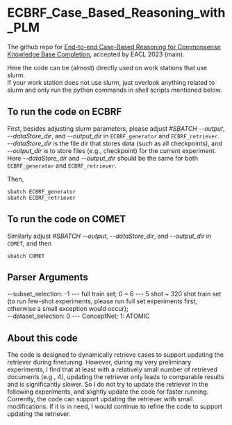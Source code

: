 # ECBRF_Case_Based_Reasoning_with_PLM
The github repo for [End-to-end Case-Based Reasoning for Commonsense Knowledge Base Completion](http://sentic.net/commonsense-knowledge-base-completion.pdf), accepted by EACL 2023 (main).

Here the code can be (almost) directly used on work stations that use slurm.  
If your work station does not use slurm, just overlook anything related to slurm and only run the python commands in shell scripts mentioned below.

## To run the code on ECBRF

First, besides adjusting slurm parameters, please adjust *#SBATCH --output*, *--dataStore_dir*, and *--output_dir* in ```ECBRF_generator``` and ```ECBRF_retriever```.  
*--dataStore_dir* is the file dir that stores data (such as all checkpoints), and *--output_dir* is to store files (e.g., checkpoint) for the current experiment.  
Here *--dataStore_dir* and *--output_dir* should be the same for both ```ECBRF_generator``` and ```ECBRF_retriever```.

Then, 

```sbatch ECBRF_generator```  
```sbatch ECBRF_retriever```  

## To run the code on COMET

Similarly adjust *#SBATCH --output*, *--dataStore_dir*, and *--output_dir* in ```COMET```, and then 

```sbatch COMET```

## Parser Arguments

--subset_selection: -1 --- full train set; 0 ~ 6 --- 5 shot ~ 320 shot train set (to run few-shot experiments, please run full set experiments first, otherwise a small exception would occur);  
--dataset_selection: 0 --- ConceptNet; 1: ATOMIC


## About this code

The code is designed to dynamically retrieve cases to support updating the retriever during finetuning. However, during my very preliminary experiments, I find that at least with a relatively small number of retrieved documents (e.g., 4), updating the retriever only leads to comparable results and is significantly slower. So I do not try to update the retriever in the following experiments, and slightly update the code for faster running. Currently, the code can support updating the retriever with small modifications. If it is in need, I would continue to refine the code to support updating the retriever.



